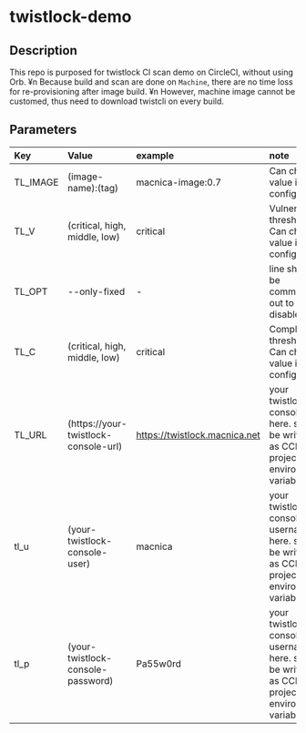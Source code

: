 # twistlock-demo

## Description

This repo is purposed for twistlock CI scan demo on CircleCI, without using Orb. ¥n
Because build and scan are done on `Machine`, there are no time loss for re-provisioning after image build. ¥n
However, machine image cannot be customed, thus need to download twistcli on every build.

## Parameters

| Key | Value | example | note |
| :---- | :---- | :---- | :---- |
| TL_IMAGE | (image-name):(tag)| macnica-image:0.7 | Can change value in config.yml |
| TL_V | (critical, high, middle, low) | critical | Vulnerability threshold. Can change value in config.yml |
| TL_OPT | --only-fixed | - | line should be commented out to disable |
| TL_C | (critical, high, middle, low) | critical | Compliance threshold. Can change value in config.yml |
| TL_URL | (https://your-twistlock-console-url) | https://twistlock.macnica.net | your twistlock console url here. should be written as CCI project environment variable |
| tl_u | (your-twistlock-console-user) | macnica | your twistlock console username here. should be written as CCI project environment variable |
| tl_p | (your-twistlock-console-password) | Pa55w0rd | your twistlock console username here. should be written as CCI project environment variable |
